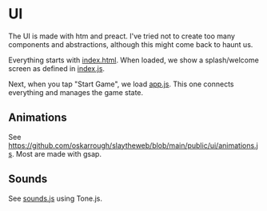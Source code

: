 # UI

The UI is made with htm and preact. I've tried not to create too many components and abstractions, although this might come back to haunt us.

Everything starts with [index.html](https://github.com/oskarrough/slaytheweb/blob/main/public/ui/index.html). When loaded,
we  show a splash/welcome screen as defined in [index.js](https://github.com/oskarrough/slaytheweb/blob/main/public/ui/index.js).

Next, when you tap "Start Game", we load [app.js](https://github.com/oskarrough/slaytheweb/blob/main/public/ui/app.js). 
This one connects everything and manages the game state.

## Animations

See https://github.com/oskarrough/slaytheweb/blob/main/public/ui/animations.js. Most are made with gsap.

## Sounds

See [sounds.js](https://github.com/oskarrough/slaytheweb/blob/main/public/ui/sounds.js) using Tone.js.

